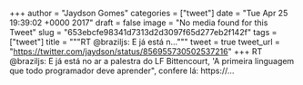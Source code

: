 
+++
author = "Jaydson Gomes"
categories = ["tweet"]
date = "Tue Apr 25 19:39:02 +0000 2017"
draft = false
image = "No media found for this Tweet"
slug = "653ebcfe98341d7313d2d3097f65d277eb2f142f"
tags = ["tweet"]
title = """RT @braziljs: E já está n..."""
tweet = true
tweet_url = "https://twitter.com/jaydson/status/856955730502537216"
+++
RT @braziljs: E já está no ar a palestra do LF Bittencourt, 'A primeira linguagem que todo programador deve aprender", confere lá:
https://…
